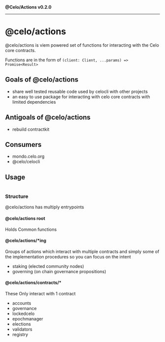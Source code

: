 **@Celo/Actions v0.2.0**

***

# @celo/actions

@celo/actions is viem powered set of functions for interacting with the Celo core contracts.

Functions are in the form of `(client: Client, ...params) => Promise<Result>`

## Goals of @celo/actions

* share well tested reusable code used by celocli with other projects
* an easy to use package for interacting with celo core contracts with limited dependencies

## Antigoals of @celo/actions

* rebuild contractkit

## Consumers

* mondo.celo.org
* @celo/celocli

## Usage

```typescript

```

### Structure

@celo/actions has multiply entrypoints

#### @celo/actions root

Holds Common functions

#### @celo/actions/*ing

Groups of actions which interact with multiple contracts and simply some of the implementation procedures so you can focus on the intent
  
* staking (elected community nodes)
* governing (on chain governance propositions)

#### @celo/actions/contracts/*

These Only interact with 1 contract
  
* accounts
* governance
* lockedcelo
* epochmanager
* elections
* validators
* registry
